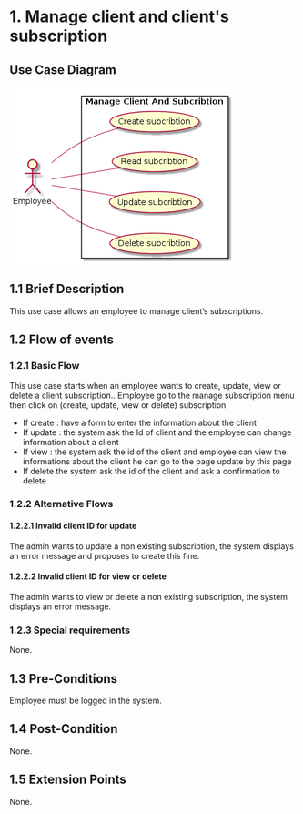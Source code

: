 # 1. Manage client and client's subscription

## Use Case Diagram

![Use Case Diagram](./client-sub.png)

## 1.1 Brief Description

This use case allows an employee to manage client’s subscriptions. 

## 1.2 Flow of events

### 1.2.1 Basic Flow

This use case starts when an employee wants to create, update, view or delete a client subscription..
Employee go to the manage subscription menu
then click on (create, update, view or delete) subscription

* If create : have a form to enter the information about the client
* If update : the system ask the Id of client and the employee can change information about a client
* If view : the system ask the id of the client and employee can view the informations about the client he can go to the page update by this page 
* If delete the system ask the id of the client and ask a confirmation to delete

### 1.2.2 Alternative Flows

#### 1.2.2.1 Invalid client ID for update

The admin wants to update a non existing subscription, the system displays an error message and proposes to create this fine.

#### 1.2.2.2 Invalid client ID for view or delete

The admin wants to view or delete a non existing subscription, the system displays an error message.

### 1.2.3 Special requirements

None.

## 1.3 Pre-Conditions

Employee must be logged in the system.

## 1.4 Post-Condition

None.

## 1.5 Extension Points

None.
